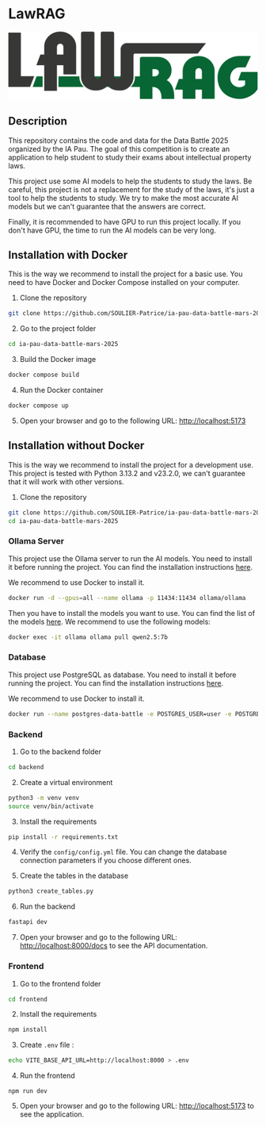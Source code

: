 # LawRAG

![logo](./frontend/src/assets/lawrag.png)

## Description

This repository contains the code and data for the Data Battle 2025 organized by the IA Pau. The goal of this competition is to create an application to help student to study their exams about intellectual property laws.

This project use some AI models to help the students to study the laws. Be careful, this project is not a replacement for the study of the laws, it's just a tool to help the students to study. We try to make the most accurate AI models but we can't guarantee that the answers are correct.

Finally, it is recommended to have GPU to run this project locally. If you don't have GPU, the time to run the AI models can be very long.

## Installation with Docker

This is the way we recommend to install the project for a basic use. You need to have Docker and Docker Compose installed on your computer.

1. Clone the repository

```sh
git clone https://github.com/SOULIER-Patrice/ia-pau-data-battle-mars-2025.git
```

2. Go to the project folder

```sh
cd ia-pau-data-battle-mars-2025
```

3. Build the Docker image

```sh
docker compose build
```

4. Run the Docker container

```sh
docker compose up
```

5. Open your browser and go to the following URL: [http://localhost:5173](http://localhost:5173)

## Installation without Docker

This is the way we recommend to install the project for a development use. This project is tested with Python 3.13.2 and v23.2.0, we can't guarantee that it will work with other versions.

1. Clone the repository

```sh
git clone https://github.com/SOULIER-Patrice/ia-pau-data-battle-mars-2025.git
cd ia-pau-data-battle-mars-2025
```

### Ollama Server

This project use the Ollama server to run the AI models. You need to install it before running the project. You can find the installation instructions [here](https://github.com/ollama/ollama).

We recommend to use Docker to install it.

```sh
docker run -d --gpus=all --name ollama -p 11434:11434 ollama/ollama
```

Then you have to install the models you want to use. You can find the list of the models [here](https://ollama.com/models). We recommend to use the following models:

```sh
docker exec -it ollama ollama pull qwen2.5:7b
```

### Database

This project use PostgreSQL as database. You need to install it before running the project. You can find the installation instructions [here](https://www.postgresql.org/download/).

We recommend to use Docker to install it.

```sh
docker run --name postgres-data-battle -e POSTGRES_USER=user -e POSTGRES_PASSWORD=password -e POSTGRES_DB=postgres -p 5432:5432 postgres:latest
```

### Backend

1. Go to the backend folder

```sh
cd backend
```
2. Create a virtual environment

```sh
python3 -m venv venv
source venv/bin/activate
```

3. Install the requirements

```sh
pip install -r requirements.txt
```

4. Verify the `config/config.yml` file. You can change the database connection parameters if you choose different ones.

5. Create the tables in the database

```sh
python3 create_tables.py
```

6. Run the backend

```sh
fastapi dev
```

7. Open your browser and go to the following URL: [http://localhost:8000/docs](http://localhost:8000/docs) to see the API documentation.

### Frontend

1. Go to the frontend folder

```sh
cd frontend
```

2. Install the requirements

```sh
npm install
```

3. Create `.env` file :

```sh
echo VITE_BASE_API_URL=http://localhost:8000 > .env
```

4. Run the frontend

```
npm run dev
```

5. Open your browser and go to the following URL: [http://localhost:5173](http://localhost:5173) to see the application.